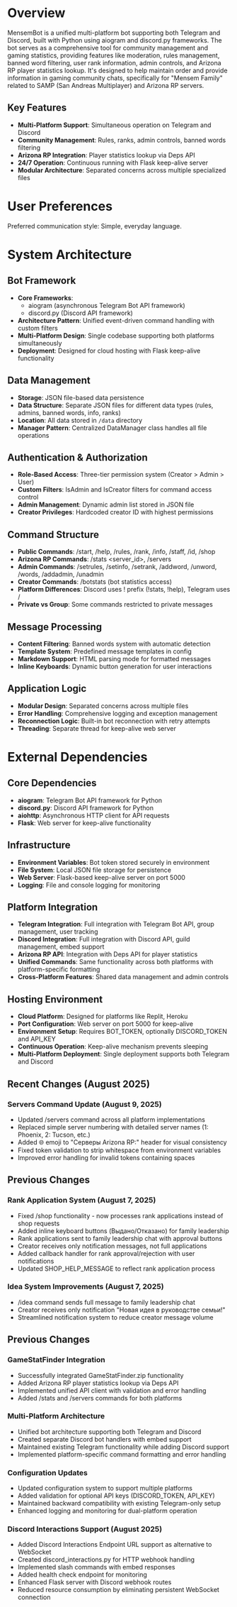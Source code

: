 # Overview

MensemBot is a unified multi-platform bot supporting both Telegram and Discord, built with Python using aiogram and discord.py frameworks. The bot serves as a comprehensive tool for community management and gaming statistics, providing features like moderation, rules management, banned word filtering, user rank information, admin controls, and Arizona RP player statistics lookup. It's designed to help maintain order and provide information in gaming community chats, specifically for "Mensem Family" related to SAMP (San Andreas Multiplayer) and Arizona RP servers.

## Key Features

- **Multi-Platform Support**: Simultaneous operation on Telegram and Discord
- **Community Management**: Rules, ranks, admin controls, banned words filtering
- **Arizona RP Integration**: Player statistics lookup via Deps API
- **24/7 Operation**: Continuous running with Flask keep-alive server
- **Modular Architecture**: Separated concerns across multiple specialized files

# User Preferences

Preferred communication style: Simple, everyday language.

# System Architecture

## Bot Framework
- **Core Frameworks**: 
  - aiogram (asynchronous Telegram Bot API framework)
  - discord.py (Discord API framework)
- **Architecture Pattern**: Unified event-driven command handling with custom filters
- **Multi-Platform Design**: Single codebase supporting both platforms simultaneously
- **Deployment**: Designed for cloud hosting with Flask keep-alive functionality

## Data Management
- **Storage**: JSON file-based data persistence
- **Data Structure**: Separate JSON files for different data types (rules, admins, banned words, info, ranks)
- **Location**: All data stored in `/data` directory
- **Manager Pattern**: Centralized DataManager class handles all file operations

## Authentication & Authorization
- **Role-Based Access**: Three-tier permission system (Creator > Admin > User)
- **Custom Filters**: IsAdmin and IsCreator filters for command access control
- **Admin Management**: Dynamic admin list stored in JSON file
- **Creator Privileges**: Hardcoded creator ID with highest permissions

## Command Structure
- **Public Commands**: /start, /help, /rules, /rank, /info, /staff, /id, /shop
- **Arizona RP Commands**: /stats <nickname> <server_id>, /servers
- **Admin Commands**: /setrules, /setinfo, /setrank, /addword, /unword, /words, /addadmin, /unadmin
- **Creator Commands**: /botstats (bot statistics access)
- **Platform Differences**: Discord uses ! prefix (!stats, !help), Telegram uses /
- **Private vs Group**: Some commands restricted to private messages

## Message Processing
- **Content Filtering**: Banned words system with automatic detection
- **Template System**: Predefined message templates in config
- **Markdown Support**: HTML parsing mode for formatted messages
- **Inline Keyboards**: Dynamic button generation for user interactions

## Application Logic
- **Modular Design**: Separated concerns across multiple files
- **Error Handling**: Comprehensive logging and exception management
- **Reconnection Logic**: Built-in bot reconnection with retry attempts
- **Threading**: Separate thread for keep-alive web server

# External Dependencies

## Core Dependencies
- **aiogram**: Telegram Bot API framework for Python
- **discord.py**: Discord API framework for Python
- **aiohttp**: Asynchronous HTTP client for API requests
- **Flask**: Web server for keep-alive functionality

## Infrastructure
- **Environment Variables**: Bot token stored securely in environment
- **File System**: Local JSON file storage for persistence
- **Web Server**: Flask-based keep-alive server on port 5000
- **Logging**: File and console logging for monitoring

## Platform Integration
- **Telegram Integration**: Full integration with Telegram Bot API, group management, user tracking
- **Discord Integration**: Full integration with Discord API, guild management, embed support
- **Arizona RP API**: Integration with Deps API for player statistics
- **Unified Commands**: Same functionality across both platforms with platform-specific formatting
- **Cross-Platform Features**: Shared data management and admin controls

## Hosting Environment
- **Cloud Platform**: Designed for platforms like Replit, Heroku
- **Port Configuration**: Web server on port 5000 for keep-alive
- **Environment Setup**: Requires BOT_TOKEN, optionally DISCORD_TOKEN and API_KEY
- **Continuous Operation**: Keep-alive mechanism prevents sleeping
- **Multi-Platform Deployment**: Single deployment supports both Telegram and Discord

## Recent Changes (August 2025)

### Servers Command Update (August 9, 2025)
- Updated /servers command across all platform implementations
- Replaced simple server numbering with detailed server names (1: Phoenix, 2: Tucson, etc.)
- Added 🌐 emoji to "Серверы Arizona RP:" header for visual consistency
- Fixed token validation to strip whitespace from environment variables
- Improved error handling for invalid tokens containing spaces

## Previous Changes

### Rank Application System (August 7, 2025)
- Fixed /shop functionality - now processes rank applications instead of shop requests
- Added inline keyboard buttons (Выдано/Отказано) for family leadership
- Rank applications sent to family leadership chat with approval buttons
- Creator receives only notification messages, not full applications
- Added callback handler for rank approval/rejection with user notifications
- Updated SHOP_HELP_MESSAGE to reflect rank application process

### Idea System Improvements (August 7, 2025)
- /idea command sends full message to family leadership chat
- Creator receives only notification "Новая идея в руководстве семьи!"
- Streamlined notification system to reduce creator message volume

## Previous Changes

### GameStatFinder Integration
- Successfully integrated GameStatFinder.zip functionality
- Added Arizona RP player statistics lookup via Deps API
- Implemented unified API client with validation and error handling
- Added /stats and /servers commands for both platforms

### Multi-Platform Architecture
- Unified bot architecture supporting both Telegram and Discord
- Created separate Discord bot handlers with embed support
- Maintained existing Telegram functionality while adding Discord support
- Implemented platform-specific command formatting and error handling

### Configuration Updates
- Updated configuration system to support multiple platforms
- Added validation for optional API keys (DISCORD_TOKEN, API_KEY)
- Maintained backward compatibility with existing Telegram-only setup
- Enhanced logging and monitoring for dual-platform operation

### Discord Interactions Support (August 2025)
- Added Discord Interactions Endpoint URL support as alternative to WebSocket
- Created discord_interactions.py for HTTP webhook handling
- Implemented slash commands with embed responses
- Added health check endpoint for monitoring
- Enhanced Flask server with Discord webhook routes
- Reduced resource consumption by eliminating persistent WebSocket connection
